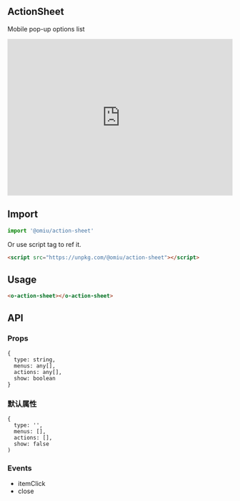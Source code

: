 ## ActionSheet

Mobile pop-up options list

<iframe height="351" style="width: 100%;" scrolling="no" title="OMIU ActionSheet" src="https://codepen.io/omijs/embed/wvKdoNJ?height=351&theme-id=default&default-tab=html,result" frameborder="no" allowtransparency="true" allowfullscreen="true" loading="lazy">
  See the Pen <a href='https://codepen.io/omijs/pen/wvKdoNJ'>OMIU Checkbox</a> by OMI
  (<a href='https://codepen.io/omijs'>@omijs</a>) on <a href='https://codepen.io'>CodePen</a>.
</iframe>

## Import

```js
import '@omiu/action-sheet'
```

Or use script tag to ref it.


```html
<script src="https://unpkg.com/@omiu/action-sheet"></script>
```

## Usage

```html
<o-action-sheet></o-action-sheet>
```

## API

### Props

```tsx
{
  type: string,
  menus: any[],
  actions: any[],
  show: boolean
}
```

### 默认属性

```tsx
{
  type: '',
  menus: [],
  actions: [],
  show: false
)
```
### Events

* itemClick
* close
